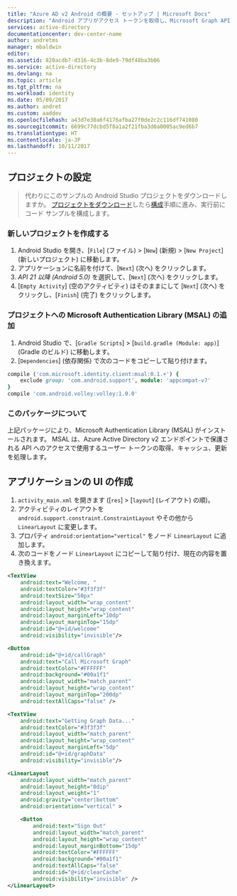 ```yaml
---
title: "Azure AD v2 Android の概要 - セットアップ | Microsoft Docs"
description: "Android アプリがアクセス トークンを取得し、Microsoft Graph API またはアクセス トークンを必要とする API を、Azure Active Directory v2 エンドポイントから呼び出す方法"
services: active-directory
documentationcenter: dev-center-name
author: andretms
manager: mbaldwin
editor: 
ms.assetid: 820acdb7-d316-4c3b-8de9-79df48ba3b06
ms.service: active-directory
ms.devlang: na
ms.topic: article
ms.tgt_pltfrm: na
ms.workload: identity
ms.date: 05/09/2017
ms.author: andret
ms.custom: aaddev
ms.openlocfilehash: a43d7e30a6f4176afba27f0de2c2c116df741080
ms.sourcegitcommit: 6699c77dcbd5f8a1a2f21fba3d0a0005ac9ed6b7
ms.translationtype: HT
ms.contentlocale: ja-JP
ms.lasthandoff: 10/11/2017
---
```

## <a name="set-up-your-project"></a>プロジェクトの設定

> 代わりにこのサンプルの Android Studio プロジェクトをダウンロードしますか。 [プロジェクトをダウンロード](https://github.com/Azure-Samples/active-directory-android-native-v2/archive/master.zip)したら[構成](#create-an-application-express)手順に進み、実行前にコード サンプルを構成します。


### <a name="create-a-new-project"></a>新しいプロジェクトを作成する 
1.  Android Studio を開き、[`File`] \(ファイル)  >  [`New`] \(新規)  >  [`New Project`] \(新しいプロジェクト) に移動します。
2.  アプリケーションに名前を付けて、[`Next`] \(次へ) をクリックします。
3.  *API 21 以降 (Android 5.0)* を選択して、[`Next`] \(次へ) をクリックします。
4.  [`Empty Activity`] \(空のアクティビティ) はそのままにして [`Next`] \(次へ) をクリックし、[`Finish`] \(完了) をクリックします。


### <a name="add-the-microsoft-authentication-library-msal-to-your-project"></a>プロジェクトへの Microsoft Authentication Library (MSAL) の追加
1.  Android Studio で、[`Gradle Scripts`]  >  [`build.gradle (Module: app)`] \(Gradle のビルド) に移動します。
2.  [`Dependencies`] \(依存関係) で次のコードをコピーして貼り付けます。

```ruby  
compile ('com.microsoft.identity.client:msal:0.1.+') {
    exclude group: 'com.android.support', module: 'appcompat-v7'
}
compile 'com.android.volley:volley:1.0.0'
```

<!--start-collapse-->
### <a name="about-this-package"></a>このパッケージについて

上記パッケージにより、Microsoft Authentication Library (MSAL) がインストールされます。 MSAL は、Azure Active Directory v2 エンドポイントで保護される API へのアクセスで使用するユーザー トークンの取得、キャッシュ、更新を処理します。
<!--end-collapse-->

## <a name="create-your-applications-ui"></a>アプリケーションの UI の作成

1.  `activity_main.xml` を開きます ([`res`]  >  [`layout`] \(レイアウト) の順)。
2.  アクティビティのレイアウトを `android.support.constraint.ConstraintLayout` やその他から `LinearLayout` に変更します。
3.  プロパティ `android:orientation="vertical"` をノード `LinearLayout` に追加します。
4.  次のコードをノード `LinearLayout` にコピーして貼り付け、現在の内容を置き換えます。

```xml
<TextView
    android:text="Welcome, "
    android:textColor="#3f3f3f"
    android:textSize="50px"
    android:layout_width="wrap_content"
    android:layout_height="wrap_content"
    android:layout_marginLeft="10dp"
    android:layout_marginTop="15dp"
    android:id="@+id/welcome"
    android:visibility="invisible"/>

<Button
    android:id="@+id/callGraph"
    android:text="Call Microsoft Graph"
    android:textColor="#FFFFFF"
    android:background="#00a1f1"
    android:layout_width="match_parent"
    android:layout_height="wrap_content"
    android:layout_marginTop="200dp"
    android:textAllCaps="false" />

<TextView
    android:text="Getting Graph Data..."
    android:textColor="#3f3f3f"
    android:layout_width="match_parent"
    android:layout_height="wrap_content"
    android:layout_marginLeft="5dp"
    android:id="@+id/graphData"
    android:visibility="invisible"/>

<LinearLayout
    android:layout_width="match_parent"
    android:layout_height="0dip"
    android:layout_weight="1"
    android:gravity="center|bottom"
    android:orientation="vertical" >

    <Button
        android:text="Sign Out"
        android:layout_width="match_parent"
        android:layout_height="wrap_content"
        android:layout_marginBottom="15dp"
        android:textColor="#FFFFFF"
        android:background="#00a1f1"
        android:textAllCaps="false"
        android:id="@+id/clearCache"
        android:visibility="invisible" />
</LinearLayout>
```

